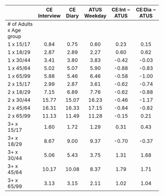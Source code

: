 
|                      | CE<br>Interview |  CE<br>Diary | ATUS<br>Weekday | CE:Int &minus; ATUS | CE:Dia &minus; ATUS |
| -------------------- | :----------: | :----------: | :----------: | :----------: | :----------: |
| # of Adults x Age group |              |              |              |              |              |
| 1 x 15/17            |         0.84 |         0.75 |         0.60 |         0.23 |         0.15 |
| 1 x 18/29            |         2.87 |         2.89 |         2.27 |         0.60 |         0.62 |
| 1 x 30/44            |         3.41 |         3.80 |         3.83 |        -0.42 |        -0.03 |
| 1 x 45/64            |         5.02 |         5.07 |         5.90 |        -0.88 |        -0.83 |
| 1 x 65/99            |         5.88 |         5.46 |         6.46 |        -0.58 |        -1.00 |
| 2 x 15/17            |         2.99 |         2.87 |         3.61 |        -0.62 |        -0.74 |
| 2 x 18/29            |         7.15 |         6.89 |         7.76 |        -0.62 |        -0.88 |
| 2 x 30/44            |        15.77 |        15.07 |        16.23 |        -0.46 |        -1.17 |
| 2 x 45/64            |        16.31 |        16.33 |        17.15 |        -0.84 |        -0.82 |
| 2 x 65/99            |        11.13 |        11.49 |        11.28 |        -0.15 |         0.21 |
| 3+ x 15/17           |         1.60 |         1.72 |         1.29 |         0.31 |         0.43 |
| 3+ x 18/29           |         8.67 |         9.00 |         9.37 |        -0.70 |        -0.37 |
| 3+ x 30/44           |         5.06 |         5.43 |         3.75 |         1.31 |         1.68 |
| 3+ x 45/64           |        10.17 |        10.08 |         8.37 |         1.79 |         1.71 |
| 3+ x 65/99           |         3.13 |         3.15 |         2.11 |         1.02 |         1.04 |


